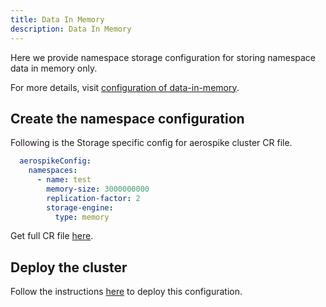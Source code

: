 ```yaml
---
title: Data In Memory
description: Data In Memory
---
```


Here we provide namespace storage configuration for storing namespace data in memory only.

For more details, visit [configuration of data-in-memory](https://docs.aerospike.com/docs/configure/namespace/storage/#recipe-for-data-in-memory-without-persistence).

## Create the namespace configuration
Following is the Storage specific config for aerospike cluster CR file.

```yaml
  aerospikeConfig:
    namespaces:
      - name: test
        memory-size: 3000000000
        replication-factor: 2
        storage-engine:
          type: memory
```
Get full CR file [here](https://github.com/aerospike/aerospike-kubernetes-operator/tree/1.0.1/deploy/samples/dim_nostorage_cluster_cr.yaml).

## Deploy the cluster
Follow the instructions [here](Create-Aerospike-cluster.md#deploy-aerospike-cluster) to deploy this configuration.
